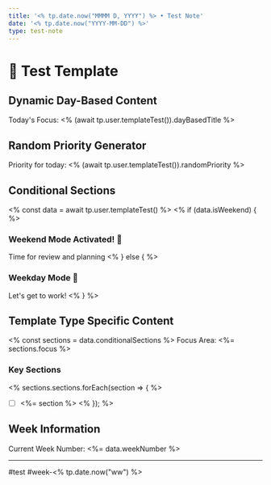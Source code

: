 ```yaml
---
title: '<% tp.date.now("MMMM D, YYYY") %> • Test Note'
date: '<% tp.date.now("YYYY-MM-DD") %>'
type: test-note
---
```

# 🧪 Test Template

## Dynamic Day-Based Content
Today's Focus: <% (await tp.user.templateTest()).dayBasedTitle %>

## Random Priority Generator
Priority for today: <% (await tp.user.templateTest()).randomPriority %>

## Conditional Sections
<% const data = await tp.user.templateTest() %>
<% if (data.isWeekend) { %>
### Weekend Mode Activated! 🎉
Time for review and planning
<% } else { %>
### Weekday Mode 💼
Let's get to work!
<% } %>

## Template Type Specific Content
<% const sections = data.conditionalSections %>
Focus Area: <%= sections.focus %>

### Key Sections
<% sections.sections.forEach(section => { %>
- [ ] <%= section %>
<% }); %>

## Week Information
Current Week Number: <%= data.weekNumber %>

---
#test #week-<% tp.date.now("ww") %>